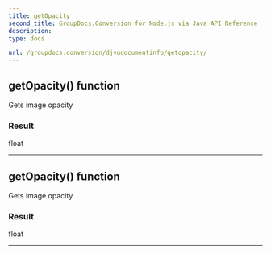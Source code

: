 ```yaml
---
title: getOpacity
second_title: GroupDocs.Conversion for Node.js via Java API Reference
description: 
type: docs

url: /groupdocs.conversion/djvudocumentinfo/getopacity/
---
```


## getOpacity()  function
Gets image opacity

### Result
float


---


## getOpacity()  function
Gets image opacity

### Result
float


---


